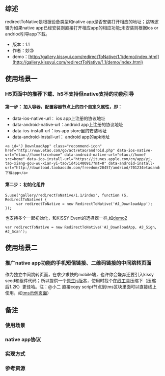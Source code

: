 ## 综述

redirectToNative是根据设备类型和native app是否安装打开相应的地址；跳转逻辑为如果native app已经安装则直接打开相应app的相应功能;未安装则根据ios or andriod引导app下载。

* 版本：1.1
* 作者：妙净
* demo：[http://gallery.kissyui.com/redirectToNative/1.1/demo/index.html](http://gallery.kissyui.com/redirectToNative/1.1/demo/index.html)

## 使用场景一
### H5页面中的推荐下载、h5不支持但native支持的功能引导

#### 第一步： 加入容器，配置容器节点上的四个自定义属性，即：
<ul>
<li>data-ios-native-url： ios app上注册的协议地址</li>
<li>data-android-native-url：android app上注册的协议地址</li>
<li>data-ios-install-url：ios app store里的安装地址</li>
<li>data-android-install-url： android app的apk地址</li>      
</ul>

	<a id="J_DownloadApp" class="recommend-icon" href="http://www.etao.com/go/act/etao/android.php" data-ios-native-url="etao://home?src=home" data-android-native-url="etao://home?src=home" data-ios-install-url="https://itunes.apple.com/cn/app/yi-tao-xiang-gou-wu-xian-yi-tao/id451400917?mt=8" data-android-install-url="http://download.taobaocdn.com/freedom/20457/andriod/701234etaoandroid2.4.9.apk">下载app</a>


#### 第二步： 初始化组件

    S.use('gallery/redirectToNative/1.1/index', function (S, RedirectToNative) {
         var redirectToNative = new RedirectToNative('#J_DownloadApp');
    });

也支持多个一起初始化，和KISSY Event的选择器一样,如[demo2](http://gallery.kissyui.com/redirectToNative/1.1/demo/index.html)

    var redirectToNative = new RedirectToNative('#J_DownloadApp, #J_Sign, #J_Scan');

## 使用场景二
### 推广native app功能的手机短信链接、二维码链接的中间跳转页面

作为独立中间跳转页面，在求少求快的mobile端，也许你会嫌弃还要引入kissy seed和组件代码；所以提供一个[原生js版本](../demo/demo3.html)，使用时找个[在线工具](http://ganquan.info/yui/?hl=zh-CN)压缩下（压缩后1.2K）更佳哈。注：@小二 直接copy script节点到tms区块里面可以直接线上使用，如[tms示例页面]( http://www.taobao.com/go/rgn/redirectonative/test.php)）

## 备注

### 使用场景
### native app协议
### 实现方式
### 参考资源


